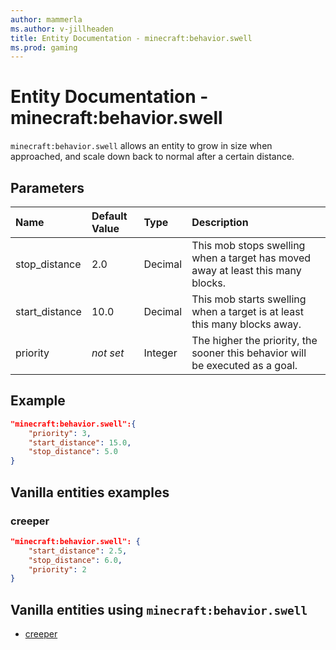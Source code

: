 ```yaml
---
author: mammerla
ms.author: v-jillheaden
title: Entity Documentation - minecraft:behavior.swell
ms.prod: gaming
---
```


# Entity Documentation - minecraft:behavior.swell

`minecraft:behavior.swell` allows an entity to grow in size when approached, and scale down back to normal after a certain distance.

## Parameters

|Name |Default Value  |Type  |Description  |
|:----------|:----------|:----------|:----------|
|stop_distance| 2.0| Decimal| This mob stops swelling when a target has moved away at least this many blocks. |
| start_distance| 10.0|Decimal| This mob starts swelling when a target is at least this many blocks away. |
|priority|*not set*|Integer|The higher the priority, the sooner this behavior will be executed as a goal.|

## Example

```json
"minecraft:behavior.swell":{
    "priority": 3,
    "start_distance": 15.0,
    "stop_distance": 5.0
}
```

## Vanilla entities examples

### creeper

```json
"minecraft:behavior.swell": {
    "start_distance": 2.5,
    "stop_distance": 6.0,
    "priority": 2
}
```

## Vanilla entities using `minecraft:behavior.swell`

- [creeper](../../../../Source/VanillaBehaviorPack_Snippets/entities/creeper.md)
